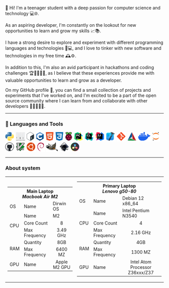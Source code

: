 👋 Hi! I'm a teenager student with a deep passion for computer science and technology 💻🌐.

As an aspiring developer, I'm constantly on the lookout for new opportunities to learn and grow my skills 📈📚.

I have a strong desire to explore and experiment with different programming languages and technologies 🤖💻, and I love to tinker with new software and technologies in my free time 🕰️⚙️.

In addition to this, I'm also an avid participant in hackathons and coding challenges 🏆👨‍💻👩‍💻, as I believe that these experiences provide me with valuable opportunities to learn and grow as a developer.

On my GitHub profile 🐙, you can find a small collection of projects and experiments that I've worked on, and I'm excited to be a part of the open source community where I can learn from and collaborate with other developers 👨‍💻👩‍💻🤝.

<hr>

<h3>🧰 Languages and Tools</h3>
<div>
	<img alt="Python" height="30px" src="./assets/python-logo-only.svg" title="Python"/>
	<img alt="Auto hot key" width="30px" height="30px" src="./assets/autohotkey_modern_logo.svg" title="Auto Hot Key for Windows"/>
	<img alt="Bash" height="30px" src="./assets/bash_logo_colored.svg" title="Bash"/>
	<img alt="C" height="30px" src="./assets/c_programming_language.svg" title="C programming languages"/>
	<!-- <img alt="C++" height="30px" src="./assets/c++_logo.svg" title="C++ programming languages"/> -->
	<!-- <img alt="Java" height="30px" src="./assets/java.svg" title="Java"/> -->
	<!-- <img alt="Rust" height="30px" src="./assets/rust_programming_language_black_logo.svg" title="C programming languages"/> -->
	<!-- <img alt="Space" height="30px" src="./assets/space.svg" title="Space"/> -->
	<img alt="HTML" height="30px" src="./assets/html5-original.svg" title="HTML"/>
	<img alt="CSS" height="30px" src="./assets/css3-plain.svg" title="CSS"/>
	<img alt="Raspberry-pi" height="30px" src="./assets/raspberrypi-original.svg" title="Raspberry-pi"/>
	<img alt="Pycharm" height="30px" src="./assets/pycharm_icon.svg" title="Pycharm IDE"/>
	<img alt="Clion" height="30px" src="./assets/clion_icon.svg" title="Clion IDE"/>
	<img alt="Intellij-idea" height="30px" src="./assets/intellij_idea_icon.svg" title="Intellij Idea"/>
	<img alt="Xcode" height="30px" src="./assets/xcode-seeklogo.com.svg" title="Xcode from apple"/>
	<!-- <img alt="Space" height="30px" src="./assets/space.svg" title="Space"/> -->
	<img alt="Git" height="30px" src="./assets/git-original.svg" title="Git"/>
	<img alt="Cmake" height="30px" src="./assets/cmake.svg" title="Cmake"/>
	<img alt="Docker" height="30px" src="./assets/docker.svg" title="Docker"/>
	<img alt="Jupyter" height="30px" src="./assets/jupyter-original.svg" title="Jupyter Note book for python"/>
	<img alt="GitHub" height="30px" src="./assets/github_with_black_backgound.svg" title="GitHub"/>
	<!-- <img alt="Vim" height="30px" src="./assets/figma-original.svg" title="Figma"/> -->
	<!-- <img alt="Neo vim" height="30px" src="./assets/neovimio-icon.svg" title="Neo Vim" /> -->
	<img alt="Vim" height="30px" src="./assets/vimlogo.svg" title="Vim"/>
	<!-- <img alt="Space" height="30px" src="./assets/space.svg" title="Space"/> -->
	<!-- <img alt="Linux" height="30px" src="./assets/linux.svg" title="Linux"/> -->
	<!-- <img alt="Dirwin" height="30px" src="./assets/mac_os.svg" title="Dirwin os AKA Mac os"/>	 -->
	<img alt="Ubuntu" height="30px" src="./assets/ubuntu-plain.svg" title="Ubuntu OS"/>
	<!-- <img alt="Gentoo" height="30px" src="./assets/gentoo-plain.svg" title="Gentoo OS"/> -->
	<img alt="debdent" height="30px" src="./assets/debdent.svg" title="debdent OS"/>
	<!-- <img alt="Windows" height="30px" src="./assets/microsoft-windows-11.svg" title="Windows"/> -->
	<!-- <img alt="Space" height="30px" src="./assets/space.svg" title="Space"/> -->
	<img alt="Gimp" height="30px" height="30px" src="./assets/the_gimp_icon-gnome.svg" title="Gimp"/>
	<img alt="Inkscape" height="30px" src="./assets/inkscape_logo.svg" title="Inkscape"/>
	<img alt="Davinci-resolve" height="30px" src="./assets/davinci_resolve_17_logo.svg" title="Davinci Resolve"/>
</div>


<!-- <div>
	<hr>
	<h3>🫠 About system</h3>
	<div >
		<table>
			<tr>
				<th colspan="3"><b>Main Laptop</b> <br> <i>Lenovo g50-80</i></th>
			</tr>
			<tr>
				<td>OS</td>
				<td>Name</td>
				<td> Ubuntu 23.04 x86_64 </td>
			</tr>
			<tr>
				<td rowspan="3">CPU</td>
				<td>Name</td>
				<td>Intel Pentium N3540</td>
			</tr>
			<tr>
				<td>Core Count</td>
				<td><center>4</center></td>
			</tr>
			<tr>
				<td>Max Frequency</td>
				<td><center>2.16 HZ</center></td>
			</tr>
			<tr>
				<td rowspan="2">RAM</td>
				<td>Quantity</td>
				<td><center>4GB</center></td>
			</tr>
			<tr>
				<td>Max Frequency</td>
				<td><center>13000 MZ</center></td>
			</tr>
			<tr>
				<td>GPU</td>
				<td>Name</td>
				<td><center>Intel Atom Processor <br> Z36xxx/Z37 <i><u>INTEGRATED</u></i></center></td>
			</tr>
		</table>
	</div>
</div> -->

<div>
	<hr>
	<h3>About system</h3>
	<div>
		<table>
			<tr>
				<td>
					<table>
						<tr>
							<th colspan="3"><b>Main Laptop</b> <br> <i>Macbook Air M2</i></th>
						</tr>
						<tr>
							<td>OS</td>
							<td>Name</td>
							<td>Dirwin OS</td>
						</tr>
						<tr>
							<td rowspan="3">CPU</td>
							<td>Name</td>
							<td>M2</td>
						</tr>
						<tr>
							<td>Core Count</td>
							<td><center>8</center></td>
						</tr>
						<tr>
							<td>Max Frequency</td>
							<td><center>3.49 GHz</center></td>
						</tr>
						<tr>
							<td rowspan="2">RAM</td>
							<td>Quantity</td>
							<td><center>8GB</center></td>
						</tr>
						<tr>
							<td>Max Frequency</td>
							<td><center>6400 MZ</center></td>
						</tr>
						<tr>
							<td>GPU</td>
							<td>Name</td>
							<td><center>Apple M2 GPU</center></td>
						</tr>
					</table>
				</td>
				<td>
					<table>
						<tr>
							<th colspan="3"><b>Primary Laptop</b> <br> <i>Lenovo g50-80</i></th>
						</tr>
						<tr>
							<td>OS</td>
							<td>Name</td>
							<td>Debian 12 x86_64 </td>
						</tr>
						<tr>
							<td rowspan="3">CPU</td>
							<td>Name</td>
							<td>Intel Pentium N3540</td>
						</tr>
						<tr>
							<td>Core Count</td>
							<td><center>4</center></td>
						</tr>
						<tr>
							<td>Max Frequency</td>
							<td><center>2.16 GHz</center></td>
						</tr>
						<tr>
							<td rowspan="2">RAM</td>
							<td>Quantity</td>
							<td><center>4GB</center></td>
						</tr>
						<tr>
							<td>Max Frequency</td>
							<td><center>1300 MZ</center></td>
						</tr>
						<tr>
							<td>GPU</td>
							<td>Name</td>
							<td><center>Intel Atom Processor Z36xxx/Z37</center></td>
						</tr>
					</table>
				</td>
			</tr>
		</table>	
	</div>	
</div>
